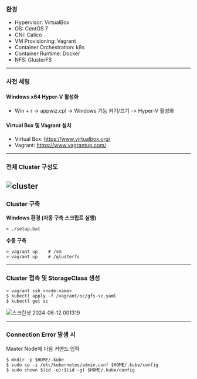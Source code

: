 ### 환경

- Hypervisor: VirtualBox
- OS: CentOS 7
- CNI: Calico
- VM Provisioning: Vagrant
- Container Orchestration: k8s
- Container Runtime: Docker
- NFS: GlusterFS

---

### 사전 세팅 

#### Windows x64 Hyper-V 활성화
- Win + r -> appwiz.cpl -> Windows 기능 켜기/끄기 -> Hyper-V 활성화 

#### Virtual Box 및 Vagrant 설치
- Virtual Box: https://www.virtualbox.org/
- Vagrant: https://www.vagrantup.com/

---

### 전체 Cluster 구성도

## ![cluster](https://github.com/empboard/emp-infra-test/assets/95991654/819c27ec-2838-4ae1-8ec9-96da355e2543)

### Cluster 구축

**Windows 환경 (자동 구축 스크립트 실행)**

```shell
> ./setup.bat
```

**수동 구축**

```shell
> vagrant up    # /vm
> vagrant up    # /glusterfs
```

---

### Cluster 접속 및 StorageClass 생성

```shell
> vagrant ssh <node-name>
$ kubectl apply -f /vagrant/sc/gfs-sc.yaml
$ kubectl get sc
```

![스크린샷 2024-06-12 001319](https://github.com/empboard/emp-infra-test/assets/95991654/181af121-b61b-4766-bcf1-ed20de683633)

---

### Connection Error 발생 시

Master Node에 다음 커맨드 입력

```shell
$ mkdir -p $HOME/.kube
$ sudo cp -i /etc/kubernetes/admin.conf $HOME/.kube/config
$ sudo chown $(id -u):$(id -g) $HOME/.kube/config
```

